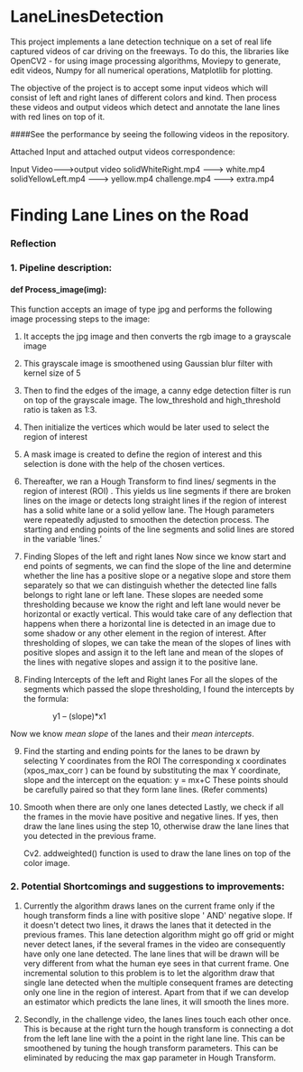 # LaneLinesDetection
This project implements a lane detection technique on a set of real life captured videos of car driving on the freeways. To do this, the libraries like OpenCV2 - for using image processing algorithms, Moviepy to generate, edit videos, Numpy for all numerical operations, Matplotlib for plotting.  

The objective of the project is to accept some input videos which will consist of left and right lanes of different colors and kind. Then process these videos and output videos which detect and annotate the lane lines with red lines on top of it. 

####See the performance by seeing the following videos in the repository.

Attached Input and attached output videos correspondence:

Input Video--->output video
solidWhiteRight.mp4 ---> white.mp4
solidYellowLeft.mp4 ---> yellow.mp4
challenge.mp4 ---> extra.mp4

# **Finding Lane Lines on the Road** 


### Reflection

### 1. Pipeline description: 


#### def Process_image(img):
This function accepts an image of type jpg and performs the following image processing steps to the image: 
1. It accepts the jpg image and then converts the rgb image to a grayscale image 
2. This grayscale image is smoothened using Gaussian blur filter with kernel size of 5
3. Then to find the edges of the image, a canny edge detection filter is run on top of the grayscale image. The low_threshold and high_threshold ratio is taken as 1:3. 
4. Then initialize the vertices  which would be later used to select the region of interest
5. A mask image is created to define the region of interest and this selection is done with the help of the chosen vertices. 
6. Thereafter, we ran a Hough Transform to find lines/ segments in the region of interest (ROI) . This yields us line segments if there are broken lines on the image or detects long straight lines if the region of interest has a solid white lane or a solid yellow lane. The Hough parameters were repeatedly adjusted to smoothen the detection process.  The starting and ending points of the line segments and solid lines are stored in the variable ‘lines.’

7. Finding Slopes of the left and right lanes 
Now since we know start and end points of segments, we can find the slope of the line and determine whether the line has a positive slope or a negative slope and store them separately so that we can distinguish whether the detected line falls belongs to right lane or left lane. These slopes are needed some thresholding because we know the right and left lane would never be horizontal or exactly vertical. This would take care of any deflection that happens when there a horizontal line is detected in an image due to some shadow or any other element in the region of interest.  After thresholding of slopes, we can take the mean of the slopes of lines with positive slopes and assign it to the left lane and mean of the slopes of the lines with negative slopes and assign it to the positive lane. 

8. Finding Intercepts of the left and Right lanes
For all the slopes of the segments which passed the slope thresholding, I found the intercepts by the formula: 
   
   
   &nbsp;&nbsp;&nbsp;&nbsp;&nbsp;&nbsp;&nbsp;&nbsp;&nbsp;&nbsp;&nbsp;&nbsp;&nbsp;y1 – (slope)*x1
                        
 Now we know *mean slope* of the lanes and their *mean intercepts*.

9. Find the starting and ending points for the lanes to be drawn by selecting Y coordinates from the ROI 
The corresponding x coordinates (xpos_max_corr )  can be found by substituting the max Y coordinate, slope and the intercept on the equation: 	y = mx+C
These points should be carefully paired so that they form lane lines.  (Refer comments)

10. Smooth when there are only one lanes detected
Lastly, we check if all the frames in the movie have positive and negative lines. If yes, then draw the lane lines using the step 10, otherwise draw the lane lines that you detected in the previous frame. 

    Cv2. addweighted() function is used to draw the lane lines on top of the color image. 



### 2. Potential Shortcomings and suggestions to improvements: 
1. Currently the algorithm draws lanes on the current frame only if the hough transform finds a line with positive slope ' AND' negative slope. If it doesn't detect two lines, it draws the lanes that it detected in the previous frames. This lane detection algorithm might go off grid or might never detect lanes, if the several frames in the video are consequently have only one lane detected. The lane lines that will be drawn will be very different from what the human eye sees in that current frame. One incremental solution to this problem is to let the algorithm draw that single lane detected when the multiple consequent frames are detecting only one line in the region of interest. Apart from that if we can develop an estimator which predicts the lane lines, it will smooth the lines more. 

2. Secondly, in the challenge video, the lanes lines touch each other once. This is because at the right turn the hough transform is connecting a dot from the left lane line with the a point in the right lane line. This can be smoothened by tuning the hough transform parameters. This can be eliminated by reducing the max gap parameter in Hough Transform. 


